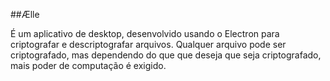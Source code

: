 ##Ælle

É um aplicativo de desktop, desenvolvido usando o Electron para criptografar e descriptografar arquivos. Qualquer arquivo pode ser criptografado, mas dependendo do que que deseja que seja criptografado, mais poder de computação é exigido. 


  
